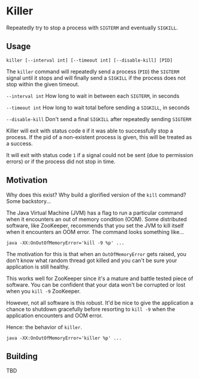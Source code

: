 # Killer

Repeatedly try to stop a process with `SIGTERM` and eventually `SIGKILL`.

## Usage

```
killer [--interval int] [--timeout int] [--disable-kill] [PID]
```

The `killer` command will repeatedly send a process (`PID`) the `SIGTERM` signal until
it stops and will finally send a `SIGKILL` if the process does not stop within the given
timeout.

`--interval int` How long to wait in between each `SIGTERM`, in seconds

`--timeout int` How long to wait total before sending a `SIGKILL`, in seconds

`--disable-kill` Don't send a final `SIGKILL` after repeatedly sending `SIGTERM`

Killer will exit with status code `0` if it was able to successfully stop a process. If
the pid of a non-existent process is given, this will be treated as a success.

It will exit with status code `1` if a signal could not be sent (due to permission errors)
or if the process did not stop in time.

## Motivation

Why does this exist? Why build a glorified version of the `kill` command? Some backstory...

The Java Virtual Machine (JVM) has a flag to run a particular command when it encounters
an out of memory condition (OOM). Some distributed software, like ZooKeeper, recommends
that you set the JVM to kill itself when it encounters an OOM error. The command looks
something like...

```
java -XX:OnOutOfMemoryError='kill -9 %p' ...
```

The motivation for this is that when an `OutOfMemoryError` gets raised, you don't know
what random thread got killed and you can't be sure your application is still healthy.

This works well for ZooKeeper since it's a mature and battle tested piece of software.
You can be confident that your data won't be corrupted or lost when you `kill -9` ZooKeeper.

However, not all software is this robust. It'd be nice to give the application a chance
to shutdown gracefully before resorting to `kill -9` when the application encounters
and OOM error.

Hence: the behavior of `killer`.

```
java -XX:OnOutOfMemoryError='killer %p' ...
```

## Building

TBD
